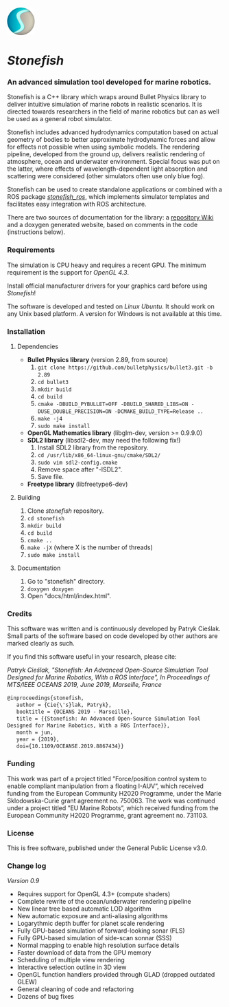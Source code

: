 ![Stonefish logo](https://github.com/patrykcieslak/stonefish/blob/master/Library/shaders/logo_64.png)
# ***Stonefish***
### An advanced simulation tool developed for marine robotics.

Stonefish is a C++ library which wraps around Bullet Physics library to deliver intuitive simulation of marine robots in realistic scenarios. It is directed towards researchers in the field of marine robotics but can as well be used as a general robot simulator. 

Stonefish includes advanced hydrodynamics computation based on actual geometry of bodies to better approximate hydrodynamic forces and allow for effects not possible when using symbolic models. The rendering pipeline, developed from the ground up, delivers realistic rendering of atmosphere, ocean and underwater environment. Special focus was put on the latter, where effects of wavelength-dependent light absorption and scattering were considered (other simulators often use only blue fog). 

Stonefish can be used to create standalone applications or combined with a ROS package [_stonefish_ros_](https://github.com/patrykcieslak/stonefish_ros), which implements 
simulator templates and facilitates easy integration with ROS architecture.

There are two sources of documentation for the library: a [repository Wiki](https://github.com/patrykcieslak/stonefish/wiki) and a doxygen generated website, based on comments in the code (instructions below).

### Requirements

The simulation is CPU heavy and requires a recent GPU. The minimum requirement is the support for *OpenGL 4.3*. 

Install official manufacturer drivers for your graphics card before using _Stonefish_!

The software is developed and tested on *Linux Ubuntu*. It should work on any Unix based platform. A version for Windows is not available at this time.

### Installation
1. Dependencies
    * **Bullet Physics library** (version 2.89, from source)
        1. `git clone https://github.com/bulletphysics/bullet3.git -b 2.89`
        2. `cd bullet3`
        3. `mkdir build`
        4. `cd build`
        5. `cmake -DBUILD_PYBULLET=OFF -DBUILD_SHARED_LIBS=ON -DUSE_DOUBLE_PRECISION=ON -DCMAKE_BUILD_TYPE=Release ..`
        6. `make -j4`
        7. `sudo make install`
    * **OpenGL Mathematics library** (libglm-dev, version >= 0.9.9.0)
    * **SDL2 library** (libsdl2-dev, may need the following fix!)
        1. Install SDL2 library from the repository.
        2. `cd /usr/lib/x86_64-linux-gnu/cmake/SDL2/`
        3. `sudo vim sdl2-config.cmake`
        4. Remove space after "-lSDL2".
        5. Save file.
    * **Freetype library** (libfreetype6-dev)

2. Building
    1. Clone _stonefish_ repository.
    2. `cd stonefish`
    3. `mkdir build`
    4. `cd build`
    5. `cmake ..`
    6. `make -jX` (where X is the number of threads)
    7. `sudo make install`

3. Documentation
    1. Go to "stonefish" directory.
    2. `doxygen doxygen`
    3. Open "docs/html/index.html".
    
### Credits
This software was written and is continuously developed by Patryk Cieślak. Small parts of the software based on code developed by other authors are marked clearly as such.

If you find this software useful in your research, please cite:

*Patryk Cieślak, "Stonefish: An Advanced Open-Source Simulation Tool Designed for Marine Robotics, With a ROS Interface", In Proceedings of MTS/IEEE OCEANS 2019, June 2019, Marseille, France*
```
@inproceedings{stonefish,
   author = {Cie{\'s}lak, Patryk},
   booktitle = {OCEANS 2019 - Marseille},
   title = {{Stonefish: An Advanced Open-Source Simulation Tool Designed for Marine Robotics, With a ROS Interface}},
   month = jun,
   year = {2019},
   doi={10.1109/OCEANSE.2019.8867434}}
```
### Funding
This work was part of a project titled ”Force/position control system to enable compliant manipulation from a floating I-AUV”, which received funding from the European Community H2020 Programme, under the Marie Sklodowska-Curie grant agreement no. 750063. The work was continued under a project titled ”EU Marine Robots”, which received funding from the European Community H2020 Programme, grant agreement no. 731103.

### License
This is free software, published under the General Public License v3.0.

### Change log

*Version 0.9*
- Requires support for OpenGL 4.3+ (compute shaders)
- Complete rewrite of the ocean/underwater rendering pipeline
- New linear tree based automatic LOD algorithm 
- New automatic exposure and anti-aliasing algorithms
- Logarythmic depth buffer for planet scale rendering
- Fully GPU-based simulation of forward-looking sonar (FLS)
- Fully GPU-based simulation of side-scan sonnar (SSS)
- Normal mapping to enable high resolution surface details
- Faster download of data from the GPU memory
- Scheduling of multiple view rendering
- Interactive selection outline in 3D view
- OpenGL function handlers provided through GLAD (dropped outdated GLEW)
- General cleaning of code and refactoring
- Dozens of bug fixes

